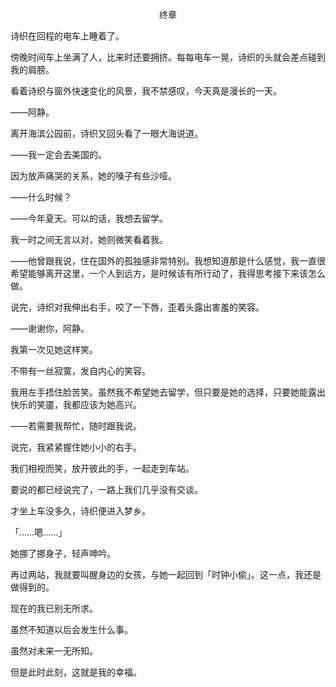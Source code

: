 <p align="center">终章</p>

诗织在回程的电车上睡着了。

傍晚时间车上坐满了人，比来时还要拥挤。每每电车一晃，诗织的头就会差点碰到我的肩膀。

看着诗织与窗外快速变化的风景，我不禁感叹，今天真是漫长的一天。

——阿静。

离开海滨公园前，诗织又回头看了一眼大海说道。

——我一定会去美国的。

因为放声痛哭的关系，她的嗓子有些沙哑。

——什么时候？

——今年夏天。可以的话，我想去留学。

我一时之间无言以对，她则微笑看着我。

——他曾跟我说，住在国外的孤独感非常特别。我想知道那是什么感觉，我一直很希望能够离开这里，一个人到远方，是时候该有所行动了，我得思考接下来该怎么做。

说完，诗织对我伸出右手，咬了一下唇，歪着头露出害羞的笑容。

——谢谢你，阿静。

我第一次见她这样笑。

不带有一丝寂寞，发自内心的笑容。

我用左手捂住脸苦笑。虽然我不希望她去留学，但只要是她的选择，只要她能露出快乐的笑靥，我都应该为她高兴。

——若需要我帮忙，随时跟我说。

说完，我紧紧握住她小小的右手。

我们相视而笑，放开彼此的手，一起走到车站。

要说的都已经说完了，一路上我们几乎没有交谈。

才坐上车没多久，诗织便进入梦乡。

「……嗯……」

她挪了挪身子，轻声呻吟。

再过两站，我就要叫醒身边的女孩，与她一起回到「时钟小偷」。这一点，我还是做得到的。

现在的我已别无所求。

虽然不知道以后会发生什么事。

虽然对未来一无所知。

但是此时此刻，这就是我的幸福。

